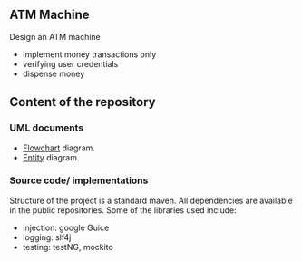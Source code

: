 ## ATM Machine

Design an ATM machine
- implement money transactions only
- verifying user credentials
- dispense money

## Content of the repository

### UML documents

- [Flowchart](uml/flow-diagram.md) diagram.   
- [Entity](uml/entity-diagram.md) diagram. 

### Source code/ implementations

Structure of the project is a standard maven. All dependencies are available in the public repositories. Some of the libraries used include:
- injection: google Guice
- logging: slf4j
- testing: testNG, mockito

